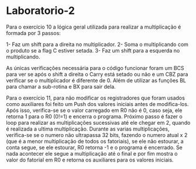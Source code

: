 # Laboratorio-2

  Para o exercício 10 a lógica geral utilizada para realizar a multiplicação é formada por 3 passos:
  
  1- Faz um shift para a direita no multiplicador.
  2- Soma o multiplicando com o produto se a flag C estiver setada.
  3- Faz um shift para a esquerda no multiplicando.
  
  As únicas verificações necessária para o código funcionar foram um BCS para ver se após o shift a direita o Carry está setado ou não e um CBZ para verificar se o multiplicador é diferente de 0. Além de utilizar as funções BL para chamar a sub-rotina e BX para sair dela.
  
  Para o exercício 11, para não modificar os registradores que foram usados como auxiliares foi feito um Push dos valores iniciais antes de modifica-los. Após isso, verifica-se se o valor carregado em R0 não é 0, caso seja, ele retorna 1 para o R0 (0!=1) e encerra o programa. Próximo passo é fazer o loop para realizar as multiplicações sucessivas até ele chegar em 2, quando é realizada a ultima multiplicação. Durante as varias multiplicações, verifica-se se o numero não ultrapassa 32 bits, fazendo o numero atual x 2 (que é a menor multiplicação de todos os fatoriais), se ele não estourar, a conta segue, se ele estourar, R0 retorna -1 e o programa é encerrado. Se nada acontecer ele segue a multiplicação até o final e por fim mostra o valor do fatorial em R0 e retorna os auxiliares para os valores iniciais.
